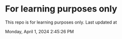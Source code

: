 # For learning purposes only
This repo is for learning purposes only.
Last updated at

Monday, April 1, 2024 2:45:26 PM

